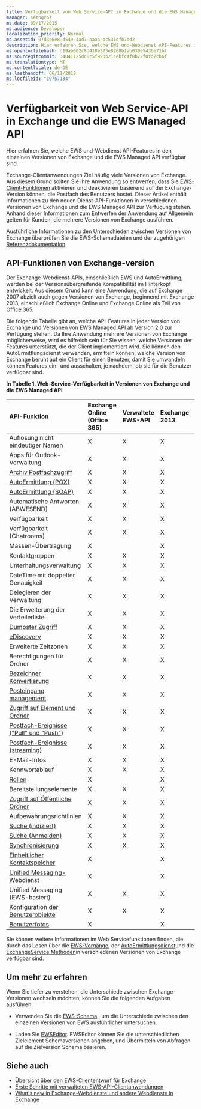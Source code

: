 ```yaml
---
title: Verfügbarkeit von Web Service-API in Exchange und die EWS Managed API
manager: sethgros
ms.date: 09/17/2015
ms.audience: Developer
localization_priority: Normal
ms.assetid: 07d3e6e8-d549-4ad7-baa4-bc531dfb7dd2
description: Hier erfahren Sie, welche EWS und-Webdienst API-Features in den einzelnen Versionen von Exchange und die EWS Managed API verfügbar sind.
ms.openlocfilehash: d19ab062c8d418e373e8268b1ab039e5436e71bf
ms.sourcegitcommit: 34041125dc8c5f993b21cebfc4f8b72f0fd2cb6f
ms.translationtype: MT
ms.contentlocale: de-DE
ms.lasthandoff: 06/11/2018
ms.locfileid: "19757134"
---
```

# <a name="web-service-api-feature-availability-in-exchange-and-the-ews-managed-api"></a>Verfügbarkeit von Web Service-API in Exchange und die EWS Managed API

Hier erfahren Sie, welche EWS und-Webdienst API-Features in den einzelnen Versionen von Exchange und die EWS Managed API verfügbar sind.
  
Exchange-Clientanwendungen Ziel häufig viele Versionen von Exchange. Aus diesem Grund sollten Sie Ihre Anwendung so entwerfen, dass Sie [EWS-Client-Funktionen](ews-client-design-overview-for-exchange.md#EWSFeatures) aktivieren und deaktivieren basierend auf der Exchange-Version können, die Postfach des Benutzers hostet. Dieser Artikel enthält Informationen zu den neuen Dienst-API-Funktionen in verschiedenen Versionen von Exchange und die EWS Managed API zur Verfügung stehen. Anhand dieser Informationen zum Entwerfen der Anwendung auf Allgemein gelten für Kunden, die mehrere Versionen von Exchange ausführen. 
  
Ausführliche Informationen zu den Unterschieden zwischen Versionen von Exchange überprüfen Sie die EWS-Schemadateien und der zugehörigen [Referenzdokumentation](http://msdn.microsoft.com/library/6c969133-6036-448b-af39-a3caf9917e98%28Office.15%29.aspx).
  
## <a name="api-features-by-exchange-version"></a>API-Funktionen von Exchange-version
<a name="bk_apifeatures"> </a>

Der Exchange-Webdienst-APIs, einschließlich EWS und AutoErmittlung, werden bei der Versionsübergreifende Kompatibilität im Hinterkopf entwickelt. Aus diesem Grund kann eine Anwendung, die auf Exchange 2007 abzielt auch gegen Versionen von Exchange, beginnend mit Exchange 2013, einschließlich Exchange Online und Exchange Online als Teil von Office 365. 
  
Die folgende Tabelle gibt an, welche API-Features in jeder Version von Exchange und Versionen von EWS Managed API ab Version 2.0 zur Verfügung stehen. Da Ihre Anwendung mehrere Versionen von Exchange möglicherweise, wird es hilfreich sein für Sie wissen, welche Versionen der Features unterstützt, die der Client implementiert wird. Sie können den AutoErmittlungsdienst verwenden, ermitteln können, welche Version von Exchange beruht auf ein Client für einen Benutzer, damit Sie umwandeln können Features ein- und ausschalten, je nachdem, ob sie für die Benutzer verfügbar sind.
  
**In Tabelle 1. Web-Service-Verfügbarkeit in Versionen von Exchange und die EWS Managed API**

|API-Funktion|Exchange Online (Office 365)|Verwaltete EWS-API|Exchange 2013|Exchange 2010 SP2|Exchange 2010 SP1|Exchange 2010|Exchange 2007 SP1|Exchange 2007|
|:-----|:-----|:-----|:-----|:-----|:-----|:-----|:-----|:-----|
|Auflösung nicht eindeutiger Namen  <br/> |X  <br/> |X  <br/> |X  <br/> |X  <br/> |X  <br/> |X  <br/> |X  <br/> |X  <br/> |
|Apps für Outlook-Verwaltung  <br/> |X  <br/> |X  <br/> |X  <br/> ||||||
|[Archiv Postfachzugriff](archiving-in-ews-in-exchange.md) <br/> |X  <br/> |X  <br/> |X  <br/> |X  <br/> |X  <br/> ||||
|[AutoErmittlung (POX)](autodiscover-for-exchange.md) <br/> |X  <br/> |X  <br/> |X  <br/> |X  <br/> |X  <br/> |X  <br/> |X  <br/> |X  <br/> |
|[AutoErmittlung (SOAP)](autodiscover-for-exchange.md) <br/> |X  <br/> |X  <br/> |X  <br/> |X  <br/> |X  <br/> ||||
|Automatische Antworten (ABWESEND)  <br/> |X  <br/> |X  <br/> |X  <br/> |X  <br/> |X  <br/> |X  <br/> |X  <br/> |X  <br/> |
|Verfügbarkeit  <br/> |X  <br/> |X  <br/> |X  <br/> |X  <br/> |X  <br/> |X  <br/> |X  <br/> |X  <br/> |
|Verfügbarkeit (Chatrooms)  <br/> |X  <br/> |X  <br/> |X  <br/> |X  <br/> |X  <br/> |X  <br/> |||
|Massen-Übertragung  <br/> |X  <br/> ||X  <br/> |X  <br/> |X  <br/> ||||
|Kontaktgruppen  <br/> |X  <br/> |X  <br/> |X  <br/> |X  <br/> |X  <br/> |X  <br/> |||
|Unterhaltungsverwaltung  <br/> |X  <br/> |X  <br/> |X  <br/> |X  <br/> |X  <br/> ||||
|DateTime mit doppelter Genauigkeit  <br/> |X  <br/> |X  <br/> |X  <br/> |X  <br/> |||||
|Delegieren der Verwaltung  <br/> |X  <br/> |X  <br/> |X  <br/> |X  <br/> |X  <br/> |X  <br/> |X  <br/> ||
|Die Erweiterung der Verteilerliste  <br/> |X  <br/> |X  <br/> |X  <br/> |X  <br/> |X  <br/> |X  <br/> |X  <br/> |X  <br/> |
|[Dumpster Zugriff](deleting-items-by-using-ews-in-exchange.md) <br/> |X  <br/> |X  <br/> |X  <br/> |X  <br/> |X  <br/> |X  <br/> |||
|[eDiscovery](ediscovery-in-ews-in-exchange.md) <br/> |X  <br/> |X  <br/> |X  <br/> ||||||
|Erweiterte Zeitzonen  <br/> |X  <br/> |X  <br/> |X  <br/> |X  <br/> |X  <br/> |X  <br/> |||
|Berechtigungen für Ordner  <br/> |X  <br/> |X  <br/> |X  <br/> |X  <br/> |X  <br/> |X  <br/> |X  <br/> ||
|[Bezeichner Konvertierung](ews-identifiers-in-exchange.md) <br/> |X  <br/> |X  <br/> |X  <br/> |X  <br/> |X  <br/> |X  <br/> |X  <br/> ||
|[Posteingang management](inbox-management-and-ews-in-exchange.md) <br/> |X  <br/> |X  <br/> |X  <br/> |X  <br/> |X  <br/> ||||
|[Zugriff auf Element und Ordner](folders-and-items-in-ews-in-exchange.md) <br/> |X  <br/> |X  <br/> |X  <br/> |X  <br/> |X  <br/> |X  <br/> |X  <br/> |X  <br/> |
|[Postfach-Ereignisse ("Pull" und "Push")](notification-subscriptions-mailbox-events-and-ews-in-exchange.md) <br/> |X  <br/> |X  <br/> |X  <br/> |X  <br/> |X  <br/> |X  <br/> |X  <br/> |X  <br/> |
|[Postfach-Ereignisse (streaming)](notification-subscriptions-mailbox-events-and-ews-in-exchange.md) <br/> |X  <br/> |X  <br/> |X  <br/> |X  <br/> |X  <br/> ||||
|E-Mail-Infos  <br/> |X  <br/> |X  <br/> |X  <br/> |X  <br/> |X  <br/> ||||
|Kennwortablauf  <br/> |X  <br/> |X  <br/> |X  <br/> |X  <br/> |||||
|[Rollen](people-and-contacts-in-ews-in-exchange.md) <br/> |X  <br/> ||X  <br/> ||||||
|Bereitstellungselemente  <br/> |X  <br/> |X  <br/> |X  <br/> |X  <br/> |X  <br/> |X  <br/> |X  <br/> ||
|[Zugriff auf Öffentliche Ordner](public-folder-access-with-ews-in-exchange.md) <br/> |X  <br/> |X  <br/> |X  <br/> |X  <br/> |X  <br/> |X  <br/> |X  <br/> ||
|Aufbewahrungsrichtlinien  <br/> |X  <br/> |X  <br/> |X  <br/> ||||||
|[Suche (indiziert)](search-and-ews-in-exchange.md) <br/> |X  <br/> |X  <br/> |X  <br/> |X  <br/> |X  <br/> |X  <br/> |||
|[Suche (Anmelden)](search-and-ews-in-exchange.md) <br/> |X  <br/> |X  <br/> |X  <br/> |X  <br/> |X  <br/> |X  <br/> |X  <br/> |X  <br/> |
|[Synchronisierung](mailbox-synchronization-and-ews-in-exchange.md) <br/> |X  <br/> |X  <br/> |X  <br/> |X  <br/> |X  <br/> |X  <br/> |X  <br/> |X  <br/> |
|[Einheitlicher Kontaktspeicher](people-and-contacts-in-ews-in-exchange.md) <br/> |X  <br/> ||X  <br/> ||||||
|[Unified Messaging-Webdienst](http://msdn.microsoft.com/library/83afea8a-c716-41df-9eb2-e1000357afb6%28Office.15%29.aspx) <br/> |X  <br/> ||X  <br/> |X  <br/> |X  <br/> |X  <br/> |X  <br/> |X  <br/> |
|Unified Messaging (EWS-basiert)  <br/> |X  <br/> |X  <br/> |X  <br/> |X  <br/> |X  <br/> |X  <br/> |||
|[Konfiguration der Benutzerobjekte](persistent-application-settings-in-ews-in-exchange.md) <br/> |X  <br/> |X  <br/> |X  <br/> |X  <br/> |X  <br/> |X  <br/> |||
|[Benutzerfotos](how-to-get-user-photos-by-using-ews-in-exchange.md) <br/> |X  <br/> ||X  <br/> ||||||
   
Sie können weitere Informationen im Web Servicefunktionen finden, die durch das Lesen über die [EWS-Vorgänge](http://msdn.microsoft.com/library/cf6fd871-9a65-4f34-8557-c8c71dd7ce09%28Office.15%29.aspx), der [AutoErmittlungsdienst](http://msdn.microsoft.com/library/a01124a8-a8cf-4b80-8625-d7ee05690bca%28Office.15%29.aspx)und die [ExchangeService Methoden](http://msdn.microsoft.com/en-us/library/office/microsoft.exchange.webservices.data.exchangeservice_methods%28v=exchg.80%29.aspx)in verschiedenen Versionen von Exchange verfügbar sind.
  
## <a name="to-learn-more"></a>Um mehr zu erfahren
<a name="bk_apifeatures"> </a>

Wenn Sie tiefer zu verstehen, die Unterschiede zwischen Exchange-Versionen wechseln möchten, können Sie die folgenden Aufgaben ausführen:
  
- Verwenden Sie die [EWS-Schema](http://msdn.microsoft.com/library/6c969133-6036-448b-af39-a3caf9917e98%28Office.15%29.aspx) , um die Unterschiede zwischen den einzelnen Versionen von EWS ausführlicher untersuchen. 
    
- Laden Sie [EWSEditor](http://ewseditor.codeplex.com/). EWSEditor können Sie die unterschiedlichen Zielelement Schemaversionen angeben, und Übermitteln von Abfragen auf die Zielversion Schema basieren.
    
## <a name="see-also"></a>Siehe auch

- [Übersicht über den EWS-Cliententwurf für Exchange](ews-client-design-overview-for-exchange.md)   
- [Erste Schritte mit verwalteten EWS-API-Clientanwendungen](get-started-with-ews-managed-api-client-applications.md) 
- [What's new in Exchange-Webdienste und andere Webdienste in Exchange](whats-new-in-ews-and-other-web-services-in-exchange.md)
    

